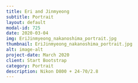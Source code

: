 ```yaml
---
title: Eri and Jinmyeong
subtitle: Portrait
layout: default
modal-id: 725
date: 2020-03-04
img: EriJinmyeong_nakanoshima_portrait.jpg
thumbnail: EriJinmyeong_nakanoshima_portrait.jpg
alt: image-alt
project-date: March 2020
client: Start Bootstrap
category: Portrait
description: Nikon D800 + 24-70/2.8
---
```

